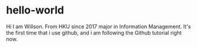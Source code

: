 # hello-world

Hi I am Willson. From HKU since 2017 major in Information Management.
It's the first time that i use github, and i am following the Github tutorial right now.
